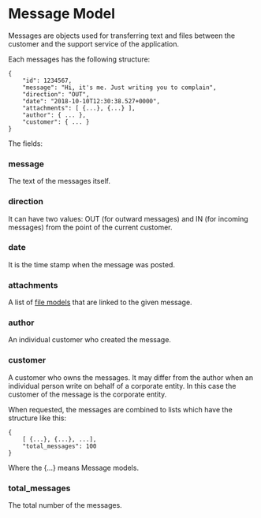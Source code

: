 # Message Model

Messages are objects used for transferring text and files between the customer and the support service of
the application.

Each messages has the following structure:

```
{
    "id": 1234567,
    "message": "Hi, it's me. Just writing you to complain",
    "direction": "OUT",
    "date": "2018-10-10T12:30:38.527+0000",
    "attachments": [ {...}, {...} ],
    "author": { ... },
    "customer": { ... }
}
``` 

The fields:

### message

The text of the messages itself.

### direction

It can have two values: OUT (for outward messages) and IN (for incoming messages) from the point of the
current customer.

### date

It is the time stamp when the message was posted.

### attachments 

A list of [file models](./file.md) that are linked to the given message.

### author

An individual customer who created the message.

### customer

A customer who owns the messages. It may differ from the author when an individual person write on behalf
of a corporate entity. In this case the customer of the message is the corporate entity.




When requested, the messages are combined to lists which have the structure like this:

```
{
    [ {...}, {...}, ...],
    "total_messages": 100
}
```
Where the {...} means Message models.

### total_messages

The total number of the messages.
